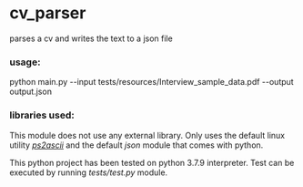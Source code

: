 # cv_parser
parses a cv and writes the text to a json file

### usage: 

python main.py --input tests/resources/Interview_sample_data.pdf --output output.json

### libraries used:

This module does not use any external library. Only uses the default linux utility [_ps2ascii_](https://linux.die.net/man/1/ps2ascii) 
and the default _json_ module that comes with python.


This python project has been tested on python 3.7.9 interpreter. Test can be executed by running _tests/test.py_ module.  
